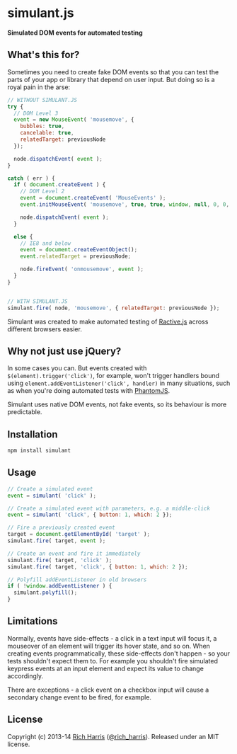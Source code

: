 # simulant.js

**Simulated DOM events for automated testing**

## What's this for?

Sometimes you need to create fake DOM events so that you can test the parts of your app or library that depend on user input. But doing so is a royal pain in the arse:

```js
// WITHOUT SIMULANT.JS
try {
  // DOM Level 3
  event = new MouseEvent( 'mousemove', {
    bubbles: true,
    cancelable: true,
    relatedTarget: previousNode
  });

  node.dispatchEvent( event );
}

catch ( err ) {
  if ( document.createEvent ) {
    // DOM Level 2
    event = document.createEvent( 'MouseEvents' );
    event.initMouseEvent( 'mousemove', true, true, window, null, 0, 0, 0, 0, '', false, false, false, false, 0, previousNode );

    node.dispatchEvent( event );
  }

  else {
    // IE8 and below
    event = document.createEventObject();
    event.relatedTarget = previousNode;

    node.fireEvent( 'onmousemove', event );
  }
}


// WITH SIMULANT.JS
simulant.fire( node, 'mousemove', { relatedTarget: previousNode });
```

Simulant was created to make automated testing of [Ractive.js](https://github.com/ractivejs/ractive) across different browsers easier.


## Why not just use jQuery?

In some cases you can. But events created with `$(element).trigger('click')`, for example, won't trigger handlers bound using `element.addEventListener('click', handler)` in many situations, such as when you're doing automated tests with [PhantomJS](http://phantomjs.org/).

Simulant uses native DOM events, not fake events, so its behaviour is more predictable.


## Installation

```bash
npm install simulant
```


## Usage

```js
// Create a simulated event
event = simulant( 'click' );

// Create a simulated event with parameters, e.g. a middle-click
event = simulant( 'click', { button: 1, which: 2 });

// Fire a previously created event
target = document.getElementById( 'target' );
simulant.fire( target, event );

// Create an event and fire it immediately
simulant.fire( target, 'click' );
simulant.fire( target, 'click', { button: 1, which: 2 });

// Polyfill addEventListener in old browsers
if ( !window.addEventListener ) {
  simulant.polyfill();
}
```


## Limitations

Normally, events have side-effects - a click in a text input will focus it, a mouseover of an element will trigger its hover state, and so on. When creating events programmatically, these side-effects don't happen - so your tests shouldn't expect them to. For example you shouldn't fire simulated keypress events at an input element and expect its value to change accordingly.

There are exceptions - a click event on a checkbox input will cause a secondary change event to be fired, for example.


## License

Copyright (c) 2013-14 [Rich Harris](http://rich-harris.co.uk) ([@rich_harris](http://twitter.com/rich_harris)).
Released under an MIT license.
